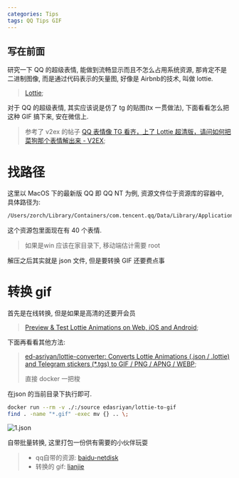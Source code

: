 ```yaml
---
categories: Tips
tags: QQ Tips GIF
---
```


## 写在前面

研究一下 QQ 的超级表情, 能做到流畅显示而且不怎么占用系统资源, 那肯定不是二进制图像, 而是通过代码表示的矢量图, 好像是 Airbnb的技术, 叫做 lottie. 

>   [Lottie](https://airbnb.design/lottie/);

对于 QQ 的超级表情, 其实应该说是仿了 tg 的贴图(tx 一贯做法), 下面看看怎么把这种 GIF 搞下来, 安在微信上. 

>   参考了 v2ex 的帖子 [QQ 表情像 TG 看齐，上了 Lottie 超清版，请问如何把菜狗那个表情解出来 - V2EX](https://www.v2ex.com/t/791772);

# 找路径

这里以 MacOS 下的最新版 QQ 即 QQ NT 为例, 资源文件位于资源库的容器中, 具体路径为:

```bash
/Users/zorch/Library/Containers/com.tencent.qq/Data/Library/Application Support/QQ/global/nt_data/Emoji/emoji-resource/qlottie.zip
```

这个资源包里面现在有 40 个表情. 

>   如果是win 应该在家目录下, 移动端估计需要 root

解压之后其实就是 json 文件, 但是要转换 GIF 还要费点事



# 转换 gif

首先是在线转换, 但是如果是高清的还要开会员

>   [Preview & Test Lottie Animations on Web, iOS and Android](https://app.lottiefiles.com/preview);

下面再看看其他方法:

>   [ed-asriyan/lottie-converter: Converts Lottie Animations (.json / .lottie) and Telegram stickers (*.tgs) to GIF / PNG / APNG / WEBP](https://github.com/ed-asriyan/lottie-converter);
>
>   直接 docker 一把梭

在json 的当前目录下执行即可.

```bash
docker run --rm -v ./:/source edasriyan/lottie-to-gif
find . -name "*.gif" -exec mv {} .. \;
```

![1.json](https://cdn.jsdelivr.net/gh/zorchp/blogimage/1.json.gif)

自带批量转换, 这里打包一份供有需要的小伙伴玩耍

>   -   qq自带的资源:   [baidu-netdisk](https://pan.baidu.com/s/1gat7rL99_HILml4vQy7G2Q?pwd=54yk)
>   -   转换的 gif: [lianjie](https://pan.baidu.com/s/1aQ6V1hEvmSrxI0tlCqBz0w?pwd=7cdn)
